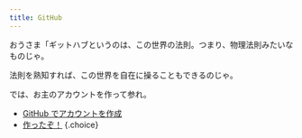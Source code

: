 ```yaml
---
title: GitHub
---
```


おうさま「ギットハブというのは、この世界の法則。つまり、物理法則みたいなものじゃ。

法則を熟知すれば、この世界を自在に操ることもできるのじゃ。

では、お主のアカウントを作って参れ。

- [GitHub でアカウントを作成](https://github.com/signup)
- [作ったぞ！](quest)
{.choice}
